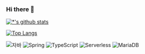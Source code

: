 ### Hi there 👋

[![*'s github stats](https://github-readme-stats.vercel.app/api?username=kimdoyeop1)](https://github.com/kimdoyeop1)

[![Top Langs](https://github-readme-stats.vercel.app/api/top-langs/?username=kimdoyeop1)](https://github.com/kimdoyeop1/github-readme-stats)

![자바](https://img.shields.io/badge/-자바-007396?style=flat&logo=Java&logoColor=ffffff)
![Spring](https://img.shields.io/badge/-Spring-6DB33F?style=for-the-badge&logo=Spring&logoColor=white)
![TypeScript](https://img.shields.io/badge/-TypeScript-3178C6?style=flat-square&logo=TypeScript&logoColor=white)
![Serverless](https://img.shields.io/badge/-Serverless-FD5750?style=flat-square&logo=Serverless&logoColor=magenta)
![MariaDB](https://img.shields.io/badge/-MariaDB-1F305F?style=flat-square&logo=mariadb&logoColor=white)

